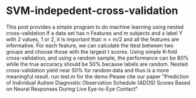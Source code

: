 # SVM-indepedent-cross-validation
This post provides a simple program to do machine learning using nested cross-validation 
If a data set has n Features and  m subjects and a label Y with 2 values, 1 or 2,  it is important that: 
n < m/2 and all the features are informative. 
For each feature, we can calculate the ttest between two groups and choose those with the largest t scores. 
Using simple K-fold cross-validation, and using a random sample, the performance can be 80% while the true accuracy should be 50% because labels are random. 
Nested cross-validation yield near 50% for random data and thus is a more meaningful result.
run test.m for the demo
Please cite our paper "Prediction of Individual Autism Diagnostic Observation Schedule (ADOS) Scores Based on Neural Responses During Live Eye-to-Eye Contact" 
